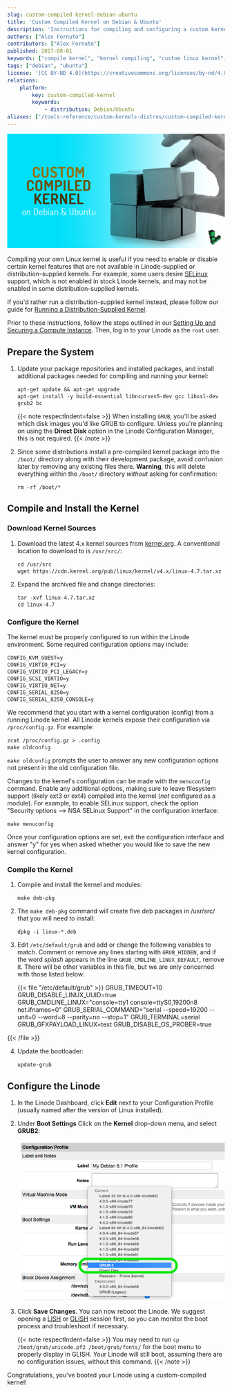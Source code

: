 ```yaml
---
slug: custom-compiled-kernel-debian-ubuntu
title: 'Custom Compiled Kernel on Debian & Ubuntu'
description: 'Instructions for compiling and configuring a custom kernel your Debian or Ubuntu Linode'
authors: ["Alex Fornuto"]
contributors: ["Alex Fornuto"]
published: 2017-08-01
keywords: ["compile kernel", "kernel compiling", "custom linux kernel", "custom linode", "debian", "ubuntu"]
tags: ["debian", "ubuntu"]
license: '[CC BY-ND 4.0](https://creativecommons.org/licenses/by-nd/4.0)'
relations:
    platform:
        key: custom-compiled-kernel
        keywords:
            - distribution: Debian/Ubuntu
aliases: ['/tools-reference/custom-kernels-distros/custom-compiled-kernel-debian-ubuntu/']
---
```


![Custom Compiled Kernel on Debian & Ubuntu](custom-compiled-kernel-on-debian-and-ubuntu.png "Custom Compiled Kernel on Debian & Ubuntu")

Compiling your own Linux kernel is useful if you need to enable or disable certain kernel features that are not available in Linode-supplied or distribution-supplied kernels. For example, some users desire [SELinux](http://en.wikipedia.org/wiki/Security-Enhanced_Linux) support, which is not enabled in stock Linode kernels, and may not be enabled in some distribution-supplied kernels.

If you'd rather run a distribution-supplied kernel instead, please follow our guide for [Running a Distribution-Supplied Kernel](/docs/products/compute/compute-instances/guides/manage-the-kernel/).

Prior to these instructions, follow the steps outlined in our [Setting Up and Securing a Compute Instance](/docs/products/compute/compute-instances/guides/set-up-and-secure/). Then, log in to your Linode as the `root` user.

## Prepare the System

1.  Update your package repositories and installed packages, and install additional packages needed for compiling and running your kernel:

        apt-get update && apt-get upgrade
        apt-get install -y build-essential libncurses5-dev gcc libssl-dev grub2 bc

    {{< note respectIndent=false >}}
When installing `GRUB`, you'll be asked which disk images you'd like GRUB to configure. Unless you're planning on using the **Direct Disk** option in the Linode Configuration Manager, this is not required.
{{< /note >}}

2.  Since some distributions install a pre-compiled kernel package into the `/boot/` directory along with their development package, avoid confusion later by removing any existing files there. **Warning**, this will delete everything within the `/boot/` directory _without_ asking for confirmation:

        rm -rf /boot/*

## Compile and Install the Kernel

### Download Kernel Sources

1.  Download the latest 4.x kernel sources from [kernel.org](http://kernel.org/). A conventional location to download to is `/usr/src/`:

        cd /usr/src
        wget https://cdn.kernel.org/pub/linux/kernel/v4.x/linux-4.7.tar.xz

2.  Expand the archived file and change directories:

        tar -xvf linux-4.7.tar.xz
        cd linux-4.7

### Configure the Kernel

The kernel must be properly configured to run within the Linode environment. Some required configuration options may include:

    CONFIG_KVM_GUEST=y
    CONFIG_VIRTIO_PCI=y
    CONFIG_VIRTIO_PCI_LEGACY=y
    CONFIG_SCSI_VIRTIO=y
    CONFIG_VIRTIO_NET=y
    CONFIG_SERIAL_8250=y
    CONFIG_SERIAL_8250_CONSOLE=y

We recommend that you start with a kernel configuration (config) from a running Linode kernel. All Linode kernels expose their configuration via `/proc/config.gz`. For example:

    zcat /proc/config.gz > .config
    make oldconfig

`make oldconfig` prompts the user to answer any new configuration options not present in the old configuration file.

Changes to the kernel's configuration can be made with the `menuconfig` command. Enable any additional options, making sure to leave filesystem support (likely ext3 or ext4) compiled into the kernel (*not* configured as a module). For example, to enable SELinux support, check the option "Security options --\> NSA SELinux Support" in the configuration interface:

    make menuconfig

Once your configuration options are set, exit the configuration interface and answer "y" for yes when asked whether you would like to save the new kernel configuration.

### Compile the Kernel

1.  Compile and install the kernel and modules:

        make deb-pkg

2.  The `make deb-pkg` command will create five deb packages in /usr/src/ that you will need to install:

        dpkg -i linux-*.deb

3.  Edit `/etc/default/grub` and add or change the following variables to match. Comment or remove any lines starting with `GRUB_HIDDEN`, and if the word *splash* appears in the line `GRUB_CMDLINE_LINUX_DEFAULT`, remove it. There will be other variables in this file, but we are only concerned with those listed below:

    {{< file "/etc/default/grub" >}}
GRUB_TIMEOUT=10
GRUB_DISABLE_LINUX_UUID=true
GRUB_CMDLINE_LINUX="console=tty1 console=ttyS0,19200n8 net.ifnames=0"
GRUB_SERIAL_COMMAND="serial --speed=19200 --unit=0 --word=8 --parity=no --stop=1"
GRUB_TERMINAL=serial
GRUB_GFXPAYLOAD_LINUX=text
GRUB_DISABLE_OS_PROBER=true

{{< /file >}}


4.  Update the bootloader:

        update-grub

## Configure the Linode

1.  In the Linode Dashboard, click **Edit** next to your Configuration Profile (usually named after the version of Linux installed).

2.  Under **Boot Settings** Click on the **Kernel** drop-down menu, and select **GRUB2**:

    ![The GRUB2 Option.](custom-kernel-grub2.png)

3.  Click **Save Changes**. You can now reboot the Linode. We suggest opening a [LISH](/docs/products/compute/compute-instances/guides/lish/) or [GLISH](/docs/products/compute/compute-instances/guides/glish/) session first, so you can monitor the boot process and troubleshoot if necessary.

    {{< note respectIndent=false >}}
You may need to run `cp /boot/grub/unicode.pf2 /boot/grub/fonts/` for the boot menu to properly display in GLISH. Your Linode will still boot, assuming there are no configuration issues, without this command.
{{< /note >}}

Congratulations, you've booted your Linode using a custom-compiled kernel!

